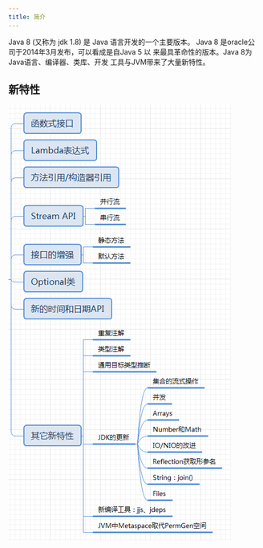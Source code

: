 ```yaml
---
title: 简介
---
```


Java 8 (又称为 jdk 1.8) 是 Java 语言开发的一个主要版本。
Java 8 是oracle公司于2014年3月发布，可以看成是自Java 5 以
来最具革命性的版本。Java 8为Java语言、编译器、类库、开发
工具与JVM带来了大量新特性。

## 新特性
![新特性](/blogImg/jdk8new.png)


